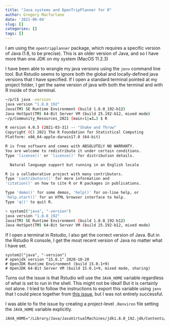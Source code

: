 ```yaml
---
title: "Java systems and OpenTripPlanner for R"
author: Gregory Macfarlane
date: '2021-06-04'
slug: []
categories: []
tags: []
---
```


I am using the `opentripplanner` package, which requires a specific version of Java (1.8, to be precise). This is an older version of Java, and so I have more than one JDK on my system (MacOS 11.2.3)

I have been able to wrangle my java versions using the `jenv` command line tool. But Rstudio seems to ignore both the global and locally-defined java versions that I have specified. If I open a standard terminal pointed at my project folder, I get the same version of java with both the terminal and with R inside of that terminal.

``` sh
~/p/C$ java -version                                                                                                                                     (base)
java version "1.8.0_192"
Java(TM) SE Runtime Environment (build 1.8.0_192-b12)
Java HotSpot(TM) 64-Bit Server VM (build 25.192-b12, mixed mode)
~/p/Community_Resources_2021 (main↑1|✚3…) $ R                                                                                                                                                 (base)

R version 4.0.5 (2021-03-31) -- "Shake and Throw"
Copyright (C) 2021 The R Foundation for Statistical Computing
Platform: x86_64-apple-darwin17.0 (64-bit)

R is free software and comes with ABSOLUTELY NO WARRANTY.
You are welcome to redistribute it under certain conditions.
Type 'license()' or 'licence()' for distribution details.

  Natural language support but running in an English locale

R is a collaborative project with many contributors.
Type 'contributors()' for more information and
'citation()' on how to cite R or R packages in publications.

Type 'demo()' for some demos, 'help()' for on-line help, or
'help.start()' for an HTML browser interface to help.
Type 'q()' to quit R.

> system2("java", "-version")
java version "1.8.0_192"
Java(TM) SE Runtime Environment (build 1.8.0_192-b12)
Java HotSpot(TM) 64-Bit Server VM (build 25.192-b12, mixed mode)
```

If I open a terminal in Rstudio, I also get the correct version of Java. But in the Rstudio R console, I get the most recent version of Java no matter what I have set.

    system2("java", "-version")
    # openjdk version "15.0.1" 2020-10-20
    # OpenJDK Runtime Environment (build 15.0.1+9)
    # OpenJDK 64-Bit Server VM (build 15.0.1+9, mixed mode, sharing)

Turns out the issue is that Rstudio will use the `JAVA_HOME` variable regardless of what is set to run in the shell. This might not be ideal! But it is certainly not alone. I tried to follow the instructions to export this variable using `jenv` that I could piece together from [this issue](https://github.com/jenv/jenv/issues/44), but I was not entirely successful.

I was able to fix the issue by creating a project-level `.Renviron` file setting the `JAVA_HOME` variable explicitly.

    JAVA_HOME="/Library/Java/JavaVirtualMachines/jdk1.8.0_192.jdk/Contents/Home"
